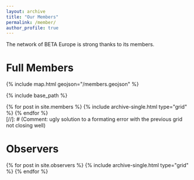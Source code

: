 ```yaml
---
layout: archive
title: "Our Members"
permalink: /member/
author_profile: true
---
```


The network of BETA Europe is strong thanks to its members.

# Full Members

{% include map.html geojson="/members.geojson" %}

{% include base_path %}

<div class="grid__wrapper grid__partners">
  {% for post in site.members %}
    {% include archive-single.html type="grid" %}
  {% endfor %}
</div>

<div class="grid__wrapper grid__partners">
</div>
[//]: # (Comment: ugly solution to a formating error with the previous grid not closing well)

# Observers
<div class="grid__wrapper grid__partners">
  {% for post in site.observers %}
    {% include archive-single.html type="grid" %}
  {% endfor %}
</div>
